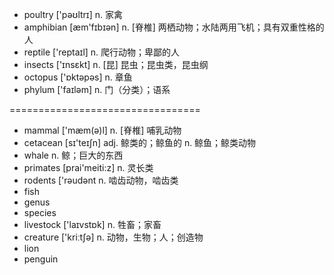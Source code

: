 - poultry ['pəʊltrɪ] n. 家禽
- amphibian [æm'fɪbɪən] n. [脊椎] 两栖动物；水陆两用飞机；具有双重性格的人
- reptile ['reptaɪl] n. 爬行动物；卑鄙的人
- insects ['ɪnsɛkt] n. [昆] 昆虫；昆虫类，昆虫纲
- octopus ['ɒktəpəs] n. 章鱼
- phylum ['faɪləm] n. 门（分类）；语系

=================================

- mammal ['mæm(ə)l] n. [脊椎] 哺乳动物
- cetacean [sɪ'teɪʃn] adj. 鲸类的；鲸鱼的 n. 鲸鱼；鲸类动物
- whale n. 鲸；巨大的东西
- primates [prai'meiti:z] n. 灵长类
- rodents ['rəudənt n. 啮齿动物，啮齿类
- fish
- genus
- species
- livestock ['laɪvstɒk] n. 牲畜；家畜
- creature ['kriːtʃə] n. 动物，生物；人；创造物
- lion
- penguin
